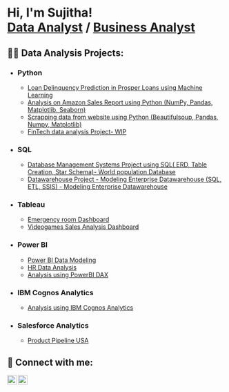 <h1>Hi, I'm Sujitha! <br/><a href="https://github.com/joshmadakor1">Data Analyst</a> / <a href="https://www.linkedin.com/in/joshmadakor/">Business Analyst</a>

<h2>👨‍💻 Data Analysis Projects:</h2>

- <b> <h3> Python  </h3> </b>
  - [Loan Delinquency Prediction in Prosper Loans using Machine Learning](https://github.com/Sujitha1912/Prosper_Loan_Data_Analysis)
  - [Analysis on Amazon Sales Report using Python (NumPy, Pandas, Matplotlib, Seaborn)](https://github.com/Sujitha1912/Data-Analysis-with-Python)
  - [Scrapping data from website using Python (Beautifulsoup, Pandas, Numpy, Matplotlib)](https://github.com/Sujitha1912/Scrapping-data-from-website-using-Python-pandas)
  - [FinTech data analysis Project- WIP ](https://github.com/Sujitha1912/Python-and-statistics-for-Financial-Analysis)
- <b> <h3> SQL </h3> </b>
  - [Database Management Systems Project using SQL( ERD, Table Creation, Star Schema)- World population Database](https://github.com/Sujitha1912/Database-Management-Systems)
  - [Datawarehouse Project - Modeling Enterprise Datawarehouse (SQL, ETL, SSIS) - Modeling Enterprise Datawarehouse](https://github.com/Sujitha1912/Data-Warehouse)
- <b> <h3> Tableau </h3> </b>
  - [Emergency room Dashboard](https://github.com/Sujitha1912/Tableau_Dashboard)
  - [Videogames Sales Analysis Dashboard](https://github.com/Sujitha1912/Videogames-Sales-Analysis-Dashboard)
- <b> <h3> Power BI </h3> </b>
  - [Power BI Data Modeling](https://github.com/Sujitha1912/power-bi-Data-Modeling) 
  - [HR Data Analysis](https://github.com/Sujitha1912/HR-Data-analytics-using-Power-BI)
  - [Analysis using PowerBI DAX](https://github.com/Sujitha1912/PowerBI-DAX-Operations)
- <b> <h3> IBM Cognos Analytics </h3> </b>
  - [Analysis using IBM Cognos Analytics](https://github.com/Sujitha1912/IBM-Cognos-Analytics)
- <b> <h3> Salesforce Analytics </h3> </b>
  - [Product Pipeline USA](https://github.com/Sujitha1912/Salesforce-Analytics-Product-Pipeline-USA-Dashboard) 
<h2> 🤳 Connect with me:</h2> 

<b> [<img align="left" alt="Sujitha Rathinasabapathy| LinkedIn" width="22px" src="https://cdn.jsdelivr.net/npm/simple-icons@v3/icons/linkedin.svg" />][linkedin] </b>
<b> [<img align="left" alt="Gmail" width="22px" src="https://fonts.gstatic.com/s/i/materialiconsoutlined/mail_outline/v10/24px.svg" />][gmail] </b>

[linkedin]:  https://www.linkedin.com/in/sujitha1912
[gmail]:  mailto:sujitha.rathinasabapathy@gmail.com
